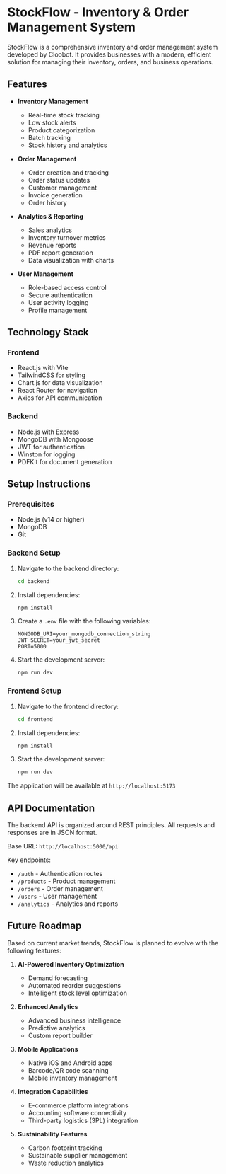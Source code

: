 # StockFlow - Inventory & Order Management System

StockFlow is a comprehensive inventory and order management system developed by Cloobot. It provides businesses with a modern, efficient solution for managing their inventory, orders, and business operations.

## Features

- **Inventory Management**
  - Real-time stock tracking
  - Low stock alerts
  - Product categorization
  - Batch tracking
  - Stock history and analytics

- **Order Management**
  - Order creation and tracking
  - Order status updates
  - Customer management
  - Invoice generation
  - Order history

- **Analytics & Reporting**
  - Sales analytics
  - Inventory turnover metrics
  - Revenue reports
  - PDF report generation
  - Data visualization with charts

- **User Management**
  - Role-based access control
  - Secure authentication
  - User activity logging
  - Profile management

## Technology Stack

### Frontend
- React.js with Vite
- TailwindCSS for styling
- Chart.js for data visualization
- React Router for navigation
- Axios for API communication

### Backend
- Node.js with Express
- MongoDB with Mongoose
- JWT for authentication
- Winston for logging
- PDFKit for document generation

## Setup Instructions

### Prerequisites
- Node.js (v14 or higher)
- MongoDB
- Git

### Backend Setup
1. Navigate to the backend directory:
   ```bash
   cd backend
   ```

2. Install dependencies:
   ```bash
   npm install
   ```

3. Create a `.env` file with the following variables:
   ```
   MONGODB_URI=your_mongodb_connection_string
   JWT_SECRET=your_jwt_secret
   PORT=5000
   ```

4. Start the development server:
   ```bash
   npm run dev
   ```

### Frontend Setup
1. Navigate to the frontend directory:
   ```bash
   cd frontend
   ```

2. Install dependencies:
   ```bash
   npm install
   ```

3. Start the development server:
   ```bash
   npm run dev
   ```

The application will be available at `http://localhost:5173`

## API Documentation

The backend API is organized around REST principles. All requests and responses are in JSON format.

Base URL: `http://localhost:5000/api`

Key endpoints:
- `/auth` - Authentication routes
- `/products` - Product management
- `/orders` - Order management
- `/users` - User management
- `/analytics` - Analytics and reports

## Future Roadmap

Based on current market trends, StockFlow is planned to evolve with the following features:

1. **AI-Powered Inventory Optimization**
   - Demand forecasting
   - Automated reorder suggestions
   - Intelligent stock level optimization

2. **Enhanced Analytics**
   - Advanced business intelligence
   - Predictive analytics
   - Custom report builder

3. **Mobile Applications**
   - Native iOS and Android apps
   - Barcode/QR code scanning
   - Mobile inventory management

4. **Integration Capabilities**
   - E-commerce platform integrations
   - Accounting software connectivity
   - Third-party logistics (3PL) integration

5. **Sustainability Features**
   - Carbon footprint tracking
   - Sustainable supplier management
   - Waste reduction analytics

